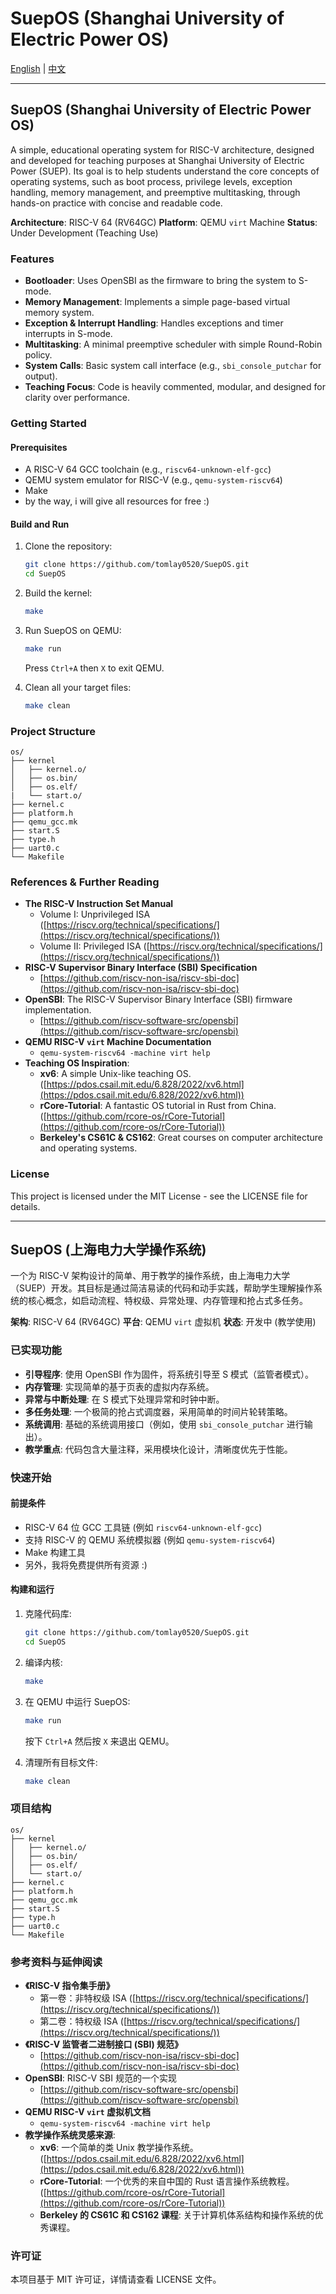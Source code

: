 # SuepOS (Shanghai University of Electric Power OS)

[English](#suepos-shanghai-university-of-electric-power-os-1) | [中文](#suepos-上海电力大学操作系统)

---

## SuepOS (Shanghai University of Electric Power OS)

A simple, educational operating system for RISC-V architecture, designed and developed for teaching purposes at Shanghai University of Electric Power (SUEP). Its goal is to help students understand the core concepts of operating systems, such as boot process, privilege levels, exception handling, memory management, and preemptive multitasking, through hands-on practice with concise and readable code.

**Architecture**: RISC-V 64 (RV64GC)
**Platform**: QEMU `virt` Machine
**Status**: Under Development (Teaching Use)

### Features

*   **Bootloader**: Uses OpenSBI as the firmware to bring the system to S-mode.
*   **Memory Management**: Implements a simple page-based virtual memory system.
*   **Exception & Interrupt Handling**: Handles exceptions and timer interrupts in S-mode.
*   **Multitasking**: A minimal preemptive scheduler with simple Round-Robin policy.
*   **System Calls**: Basic system call interface (e.g., `sbi_console_putchar` for output).
*   **Teaching Focus**: Code is heavily commented, modular, and designed for clarity over performance.

### Getting Started

#### Prerequisites

*   A RISC-V 64 GCC toolchain (e.g., `riscv64-unknown-elf-gcc`)
*   QEMU system emulator for RISC-V (e.g., `qemu-system-riscv64`)
*   Make
*   by the way, i will give all resources for free :)

#### Build and Run

1.  Clone the repository:
    ```bash
    git clone https://github.com/tomlay0520/SuepOS.git
    cd SuepOS
    ```

2.  Build the kernel:
    ```bash
    make
    ```

3.  Run SuepOS on QEMU:
    ```bash
    make run
    ```
    Press `Ctrl+A` then `X` to exit QEMU.

4.  Clean all your target files:
    ```bash
    make clean
    ```

### Project Structure

```
os/
├── kernel      
│   ├── kernel.o/          
│   ├── os.bin/       
│   ├── os.elf/ 
|   └── start.o/      
├── kernel.c 
├── platform.h
├── qemu_gcc.mk
├── start.S
├── type.h
├── uart0.c
└── Makefile
```

### References & Further Reading

*   **The RISC-V Instruction Set Manual**
    *   Volume I: Unprivileged ISA ([https://riscv.org/technical/specifications/](https://riscv.org/technical/specifications/))
    *   Volume II: Privileged ISA ([https://riscv.org/technical/specifications/](https://riscv.org/technical/specifications/))
*   **RISC-V Supervisor Binary Interface (SBI) Specification**
    *   [https://github.com/riscv-non-isa/riscv-sbi-doc](https://github.com/riscv-non-isa/riscv-sbi-doc)
*   **OpenSBI**: The RISC-V Supervisor Binary Interface (SBI) firmware implementation.
    *   [https://github.com/riscv-software-src/opensbi](https://github.com/riscv-software-src/opensbi)
*   **QEMU RISC-V `virt` Machine Documentation**
    *   `qemu-system-riscv64 -machine virt help`
*   **Teaching OS Inspiration**:
    *   **xv6**: A simple Unix-like teaching OS. ([https://pdos.csail.mit.edu/6.828/2022/xv6.html](https://pdos.csail.mit.edu/6.828/2022/xv6.html))
    *   **rCore-Tutorial**: A fantastic OS tutorial in Rust from China. ([https://github.com/rcore-os/rCore-Tutorial](https://github.com/rcore-os/rCore-Tutorial))
    *   **Berkeley's CS61C & CS162**: Great courses on computer architecture and operating systems.

### License

This project is licensed under the MIT License - see the LICENSE file for details.

---

## SuepOS (上海电力大学操作系统)

一个为 RISC-V 架构设计的简单、用于教学的操作系统，由上海电力大学（SUEP）开发。其目标是通过简洁易读的代码和动手实践，帮助学生理解操作系统的核心概念，如启动流程、特权级、异常处理、内存管理和抢占式多任务。

**架构**: RISC-V 64 (RV64GC)
**平台**: QEMU `virt` 虚拟机
**状态**: 开发中 (教学使用)

### 已实现功能

*   **引导程序**: 使用 OpenSBI 作为固件，将系统引导至 S 模式（监管者模式）。
*   **内存管理**: 实现简单的基于页表的虚拟内存系统。
*   **异常与中断处理**: 在 S 模式下处理异常和时钟中断。
*   **多任务处理**: 一个极简的抢占式调度器，采用简单的时间片轮转策略。
*   **系统调用**: 基础的系统调用接口（例如，使用 `sbi_console_putchar` 进行输出）。
*   **教学重点**: 代码包含大量注释，采用模块化设计，清晰度优先于性能。

### 快速开始

#### 前提条件

*   RISC-V 64 位 GCC 工具链 (例如 `riscv64-unknown-elf-gcc`)
*   支持 RISC-V 的 QEMU 系统模拟器 (例如 `qemu-system-riscv64`)
*   Make 构建工具
*   另外，我将免费提供所有资源 :)

#### 构建和运行

1.  克隆代码库:
    ```bash
    git clone https://github.com/tomlay0520/SuepOS.git
    cd SuepOS
    ```

2.  编译内核:
    ```bash
    make
    ```

3.  在 QEMU 中运行 SuepOS:
    ```bash
    make run
    ```
    按下 `Ctrl+A` 然后按 `X` 来退出 QEMU。

4.  清理所有目标文件:
    ```bash
    make clean
    ```

### 项目结构

```
os/
├── kernel      
│   ├── kernel.o/          
│   ├── os.bin/       
│   ├── os.elf/ 
│   └── start.o/      
├── kernel.c 
├── platform.h
├── qemu_gcc.mk
├── start.S
├── type.h
├── uart0.c
└── Makefile
```

### 参考资料与延伸阅读

*   **《RISC-V 指令集手册》**
    *   第一卷：非特权级 ISA ([https://riscv.org/technical/specifications/](https://riscv.org/technical/specifications/))
    *   第二卷：特权级 ISA ([https://riscv.org/technical/specifications/](https://riscv.org/technical/specifications/))
*   **《RISC-V 监管者二进制接口 (SBI) 规范》**
    *   [https://github.com/riscv-non-isa/riscv-sbi-doc](https://github.com/riscv-non-isa/riscv-sbi-doc)
*   **OpenSBI**: RISC-V SBI 规范的一个实现
    *   [https://github.com/riscv-software-src/opensbi](https://github.com/riscv-software-src/opensbi)
*   **QEMU RISC-V `virt` 虚拟机文档**
    *   `qemu-system-riscv64 -machine virt help`
*   **教学操作系统灵感来源**:
    *   **xv6**: 一个简单的类 Unix 教学操作系统。([https://pdos.csail.mit.edu/6.828/2022/xv6.html](https://pdos.csail.mit.edu/6.828/2022/xv6.html))
    *   **rCore-Tutorial**: 一个优秀的来自中国的 Rust 语言操作系统教程。([https://github.com/rcore-os/rCore-Tutorial](https://github.com/rcore-os/rCore-Tutorial))
    *   **Berkeley 的 CS61C 和 CS162 课程**: 关于计算机体系结构和操作系统的优秀课程。

### 许可证

本项目基于 MIT 许可证，详情请查看 LICENSE 文件。

